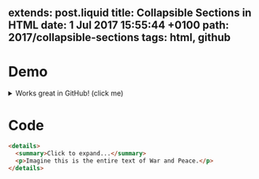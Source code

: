 extends: post.liquid
title: Collapsible Sections in HTML
date: 1 Jul 2017 15:55:44 +0100
path: 2017/collapsible-sections
tags: html, github
---
# Demo

<details>
  <summary>Works great in GitHub! (click me)</summary>
  <p>Dipshit with a nine-toed woman. Dolor sit amet, consectetur adipiscing elit praesent ac magna. You don’t go out and make a living dressed like that in the middle of a weekday. Justo pellentesque ac lectus quis. Yeah. Roadie for Metallica. Speed of Sound Tour. Elit blandit fringilla a ut turpis praesent felis. Keep your ugly fucking goldbricking ass out of my beach community! Ligula, malesuada suscipit malesuada non, ultrices non urna sed orci ipsum, placerat id.</p>
</details> 

# Code 

```html
<details>
  <summary>Click to expand...</summary>
  <p>Imagine this is the entire text of War and Peace.</p>
</details> 
```